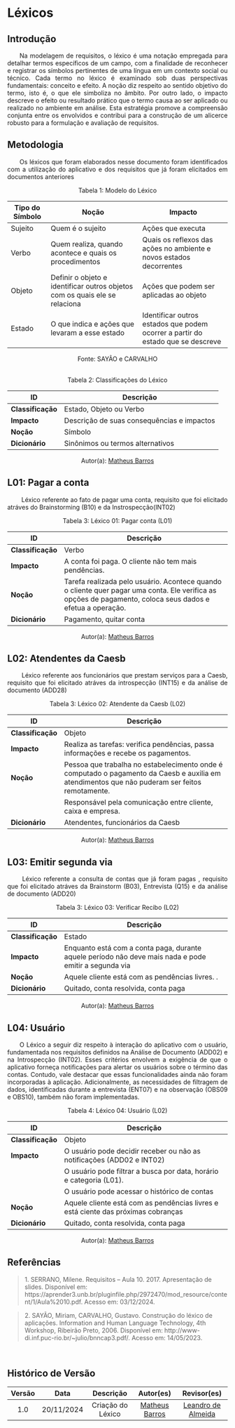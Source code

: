# Léxicos

## Introdução
<p align="justify">&emsp;&emsp;Na modelagem de requisitos, o léxico é uma notação empregada para detalhar termos específicos de um campo, com a finalidade de reconhecer e registrar os símbolos pertinentes de uma língua em um contexto social ou técnico. Cada termo no léxico é examinado sob duas perspectivas fundamentais: conceito e efeito. A noção diz respeito ao sentido objetivo do termo, isto é, o que ele simboliza no âmbito. Por outro lado, o impacto descreve o efeito ou resultado prático que o termo causa ao ser aplicado ou realizado no ambiente em análise. Esta estratégia promove a compreensão conjunta entre os envolvidos e contribui para a construção de um alicerce robusto para a formulação e avaliação de requisitos.</p>

## Metodologia
<p align="justify">&emsp;&emsp;Os léxicos que foram elaborados nesse documento foram identificados com a utilização do aplicativo e dos requisitos que já foram elicitados em documentos anteriores</p>

<center><p> Tabela 1: Modelo do Léxico</p></center>

| **Tipo do Símbolo** | **Noção**                                        | **Impacto**                                                                      |
|----------------------|--------------------------------------------------|----------------------------------------------------------------------------------|
| Sujeito             | Quem é o sujeito                                 | Ações que executa                                                               |
| Verbo               | Quem realiza, quando acontece e quais os procedimentos | Quais os reflexos das ações no ambiente e novos estados decorrentes             |
| Objeto              | Definir o objeto e identificar outros objetos com os quais ele se relaciona | Ações que podem ser aplicadas ao objeto                                         |
| Estado              | O que indica e ações que levaram a esse estado   | Identificar outros estados que podem ocorrer a partir do estado que se descreve |


<center>Fonte: SAYÃO e CARVALHO </center>
<br>

<center><p> Tabela 2: Classificações do Léxico</p></center>

<center>

| **ID**            | **Descrição**                          |
|--------------------|----------------------------------------|
| **Classificação**  | Estado, Objeto ou Verbo               |
| **Impacto**        | Descrição de suas consequências e impactos  |
| **Noção**          | Símbolo                               |
| **Dicionário**     | Sinônimos ou termos alternativos      |

</center>

<center>Autor(a): <a href="https://github.com/Ninja-Haiyai" target = "_blank">Matheus Barros</a> </center>



## L01: Pagar a conta
<p align="justify">&emsp;&emsp; Léxico referente ao fato de pagar uma conta, requisito que foi elicitado atráves do Brainstorming (B10) e da Instrospecção(INT02)  </p>

<center><p> Tabela 3: Léxico 01: Pagar conta (L01)</p></center>

| **ID**            | **Descrição**                          |
|--------------------|----------------------------------------|
| **Classificação**  | Verbo                                 |
| **Impacto**        | A conta foi paga. O cliente não tem mais pendências. |
| **Noção**          | Tarefa realizada pelo usuário. Acontece quando o cliente quer pagar uma conta. Ele verifica as opções de pagamento, coloca seus dados e efetua a operação. |
| **Dicionário**     | Pagamento, quitar conta               |
<center>Autor(a): <a href="https://github.com/Ninja-Haiyai" target = "_blank">Matheus Barros</a> </center>

## L02: Atendentes da Caesb
<p align="justify">&emsp;&emsp; Léxico referente aos funcionários que prestam serviços para a Caesb, requisito que foi elicitado atráves da introspecção (INT15) e da análise de documento (ADD28)  </p>

<center><p> Tabela 3: Léxico 02: Atendente da Caesb (L02)</p></center>

| **ID**            | **Descrição**                                                                            |
|--------------------|------------------------------------------------------------------------------------------|
| **Classificação**  | Objeto                                                                                  |
| **Impacto**        | Realiza as tarefas: verifica pendências, passa informações e recebe os pagamentos.      |
| **Noção**          | Pessoa que trabalha no estabelecimento onde é computado o pagamento da Caesb e auxilia em atendimentos que não puderam ser feitos remotamente.          |
|                    | Responsável pela comunicação entre cliente, caixa e empresa.                                    |
| **Dicionário**     | Atendentes, funcionários da Caesb                                                      |
<center>Autor(a): <a href="https://github.com/Ninja-Haiyai" target = "_blank">Matheus Barros</a> </center>

## L03: Emitir segunda via
<p align="justify">&emsp;&emsp; Léxico referente a consulta de contas que já foram pagas , requisito que foi elicitado atráves da Brainstorm (B03), Entrevista (Q15) e da análise de documento (ADD20)  </p>

<center><p> Tabela 3: Léxico 03: Verificar Recibo (L02)</p></center>

| **ID**            | **Descrição**                                                                           |
|--------------------|-----------------------------------------------------------------------------------------|
| **Classificação**  | Estado                                                                                 |
| **Impacto**        | Enquanto está com a conta paga, durante aquele período não deve mais nada e pode emitir a segunda via           |
| **Noção**          | Aquele cliente está com as pendências livres. . |
| **Dicionário**     | Quitado, conta resolvida, conta paga                                                               |

<center>Autor(a): <a href="https://github.com/Ninja-Haiyai" target = "_blank">Matheus Barros</a> </center>

## L04: Usuário
<p align="justify">&emsp;&emsp;O Léxico a seguir diz respeito à interação do aplicativo com o usuário, fundamentada nos requisitos definidos na Análise de Documento (ADD02) e na Introspecção (INT02). Esses critérios envolvem a exigência de que o aplicativo forneça notificações para alertar os usuários sobre o término das contas. Contudo, vale destacar que essas funcionalidades ainda não foram incorporadas à aplicação. Adicionalmente, as necessidades de filtragem de dados, identificadas durante a entrevista (ENT07) e na observação (OBS09 e OBS10), também não foram implementadas. </p>

<center><p> Tabela 4: Léxico 04: Usuário (L02)</p></center>

<center>

| **ID**            | **Descrição**                                                                           |
|--------------------|-----------------------------------------------------------------------------------------|
| **Classificação**  | Objeto                                                                                |
| **Impacto**        |  O usuário pode decidir receber ou não as notificações (ADD02 e INT02)              
|                    |  O usuário pode filtrar a busca por data, horário e categoria (L01). |
|                    |  O usuário pode acessar o histórico de contas                                        |
| **Noção**          | Aquele cliente está com as pendências livres e está ciente das próximas cobranças                                         |
| **Dicionário**     | Quitado, conta resolvida, conta paga                                                   |
</center>


<center>Autor(a): <a href="https://github.com/Ninja-Haiyai" target = "_blank">Matheus Barros</a> </center>


## Referências
> <p id="1">1. SERRANO, Milene. Requisitos – Aula 10. 2017. Apresentação de slides. Disponível em: https://aprender3.unb.br/pluginfile.php/2972470/mod_resource/content/1/Aula%2010.pdf. Acesso em: 03/12/2024.
</p>

><p id= '2'> 2. SAYÃO, Miriam, CARVALHO, Gustavo. Construção do léxico de aplicações. Information and Human Language Technology, 4th Workshop, Ribeirão Preto, 2006. Disponível em: http://www-di.inf.puc-rio.br/~julio/bnncap3.pdf/. Acesso em: 14/05/2023.<p>

<br>

## Histórico de Versão
<center>

| Versão |    Data    |      Descrição       |       Autor(es)       |     Revisor(es)     |
| :-----: | :--------: | :------------------: | :-------------------: | :-----------------: |
|  1.0   | 20/11/2024 | Criação do Léxico  | [Matheus Barros](https://github.com/Ninja-Haiyai)|[Leandro de Almeida](https://github.com/leomitx10) |

</center>
